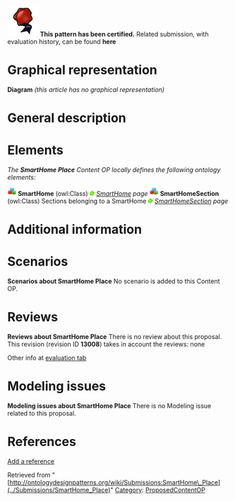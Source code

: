 [![](../images/thumb/b/b5/Certified.png/70px-Certified.png)](../Image/Certified.png "Certified.png") __This pattern has been certified.__
Related submission, with evaluation history, can be found __here__





#  Graphical representation


__Diagram__
_(this article has no graphical representation)_



#  General description


  




#  Elements


_The __SmartHome Place__ Content OP locally defines the following ontology elements:_



[![Class](../images/thumb/2/27/Class.gif/20px-Class.gif)](../Image/Class.gif "Class") __SmartHome__ (owl:Class) 
 [![](../images/thumb/8/87/ArrowRight.gif/11px-ArrowRight.gif)](../Image/ArrowRight.gif "ArrowRight.gif") _[SmartHome](../Submissions/SmartHome_Place/SmartHome "Submissions:SmartHome Place/SmartHome") page_
[![Class](../images/thumb/2/27/Class.gif/20px-Class.gif)](../Image/Class.gif "Class") __SmartHomeSection__ (owl:Class) Sections belonging to a SmartHome 
 [![](../images/thumb/8/87/ArrowRight.gif/11px-ArrowRight.gif)](../Image/ArrowRight.gif "ArrowRight.gif") _[SmartHomeSection](../Submissions/SmartHome_Place/SmartHomeSection "Submissions:SmartHome Place/SmartHomeSection") page_
#  Additional information


#  Scenarios



__Scenarios about SmartHome Place__
No scenario is added to this Content OP.




#  Reviews



__Reviews about SmartHome Place__
There is no review about this proposal.
This revision (revision ID __13008__) takes in account the reviews: none


Other info at [evaluation tab](http://ontologydesignpatterns.org/wiki/index.php?title=Submissions:SmartHome_Place&action=evaluation "http://ontologydesignpatterns.org/wiki/index.php?title=Submissions:SmartHome_Place&action=evaluation")




#  Modeling issues



__Modeling issues about SmartHome Place__
There is no Modeling issue related to this proposal.




#  References


[Add a reference](index.php@title=Odp%253AAdd_reference&subject=Submissions%253ASmartHome+Place.html "http://ontologydesignpatterns.org/wiki/index.php?title=Odp:Add_reference&subject=Submissions%3ASmartHome+Place")


  






Retrieved from "[http://ontologydesignpatterns.org/wiki/Submissions:SmartHome\_Place](../Submissions/SmartHome_Place)"
 [Category](http://ontologydesignpatterns.org/wiki/Special:Categories "Special:Categories"): [ProposedContentOP](../Category/ProposedContentOP "Category:ProposedContentOP")
